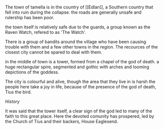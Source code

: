 
The town of tamella is in the country of [[Edlan]], a Southern country that fell into ruin during the collapse. the roads are generally unsafe and rulership has been poor.

the town itself is relatively safe due to the guards, a group known as the Raven Watch, refered to as 'The Watch'.

There is a group of bandits around the village who have been causing trouble with them and a few other towns in the region. The recources of the closest city cannot be spared to deal with them. 

in the middle of town is a tower, formed from a chapel of the god of death. a huge rectangular spire, segmented and gothic with arches and looming depictions of the goddess.

The city is colourful and alive, though the area that they live in is harsh the people here take a joy in life, because of the presence of the god of death, Tius the bird. 

*History*

It was said that the tower itself, a clear sign of the god led to many of the faith to this great place. Here the devoted comunity has prospered, led by the Church of Tius and their backers, House Eaglesend. 





